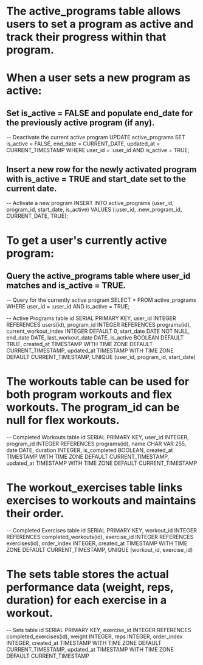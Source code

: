 # The active_programs table allows users to set a program as active and track their progress within that program.

# When a user sets a new program as active:

## Set is_active = FALSE and populate end_date for the previously active program (if any).

-- Deactivate the current active program
UPDATE active_programs
SET is_active = FALSE, end_date = CURRENT_DATE, updated_at = CURRENT_TIMESTAMP
WHERE user_id = :user_id AND is_active = TRUE;

## Insert a new row for the newly activated program with is_active = TRUE and start_date set to the current date.

-- Activate a new program
INSERT INTO active_programs (user_id, program_id, start_date, is_active)
VALUES (:user_id, :new_program_id, CURRENT_DATE, TRUE);

# To get a user's currently active program:

## Query the active_programs table where user_id matches and is_active = TRUE.

-- Query for the currently active program
SELECT \* FROM active_programs
WHERE user_id = :user_id AND is_active = TRUE;

-- Active Programs table
id SERIAL PRIMARY KEY,
user_id INTEGER REFERENCES users(id),
program_id INTEGER REFERENCES programs(id),
current_workout_index INTEGER DEFAULT 0,
start_date DATE NOT NULL,
end_date DATE,
last_workout_date DATE,
is_active BOOLEAN DEFAULT TRUE,
created_at TIMESTAMP WITH TIME ZONE DEFAULT CURRENT_TIMESTAMP,
updated_at TIMESTAMP WITH TIME ZONE DEFAULT CURRENT_TIMESTAMP,
UNIQUE (user_id, program_id, start_date)

# The workouts table can be used for both program workouts and flex workouts. The program_id can be null for flex workouts.

-- Completed Workouts table
id SERIAL PRIMARY KEY,
user_id INTEGER,
program_id INTEGER REFERENCES programs(id),
name CHAR VAR 255,
date DATE,
duration INTEGER,
is_completed BOOLEAN,
created_at TIMESTAMP WITH TIME ZONE DEFAULT CURRENT_TIMESTAMP,
updated_at TIMESTAMP WITH TIME ZONE DEFAULT CURRENT_TIMESTAMP

# The workout_exercises table links exercises to workouts and maintains their order.

-- Completed Exercises table
id SERIAL PRIMARY KEY,
workout_id INTEGER REFERENCES completed_workouts(id),
exercise_id INTEGER REFERENCES exercises(id),
order_index INTEGER,
created_at TIMESTAMP WITH TIME ZONE DEFAULT CURRENT_TIMESTAMP,
UNIQUE (workout_id, exercise_id)

# The sets table stores the actual performance data (weight, reps, duration) for each exercise in a workout.

-- Sets table
id SERIAL PRIMARY KEY,
exercise_id INTEGER REFERENCES completed_exercises(id),
weight INTEGER,
reps INTEGER,
order_index INTEGER,
created_at TIMESTAMP WITH TIME ZONE DEFAULT CURRENT_TIMESTAMP,
updated_at TIMESTAMP WITH TIME ZONE DEFAULT CURRENT_TIMESTAMP
